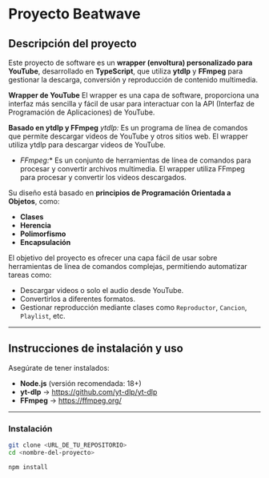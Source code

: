 # Proyecto Beatwave

##  Descripción del proyecto

Este proyecto de software es un **wrapper (envoltura) personalizado para YouTube**, desarrollado en **TypeScript**, que utiliza **ytdlp** y **FFmpeg** para gestionar la descarga, conversión y reproducción de contenido multimedia.

**Wrapper de YouTube**
El wrapper es una capa de software, proporciona una interfaz más sencilla y fácil de usar para interactuar con la API (Interfaz de Programación de Aplicaciones) de YouTube.

**Basado en ytdlp y FFmpeg**
*_ytdlp:_* Es un programa de línea de comandos que permite descargar videos de YouTube y otros sitios web. El wrapper utiliza ytdlp para descargar videos de YouTube.
* _FFmpeg:_* Es un conjunto de herramientas de línea de comandos para procesar y convertir archivos multimedia. El wrapper utiliza FFmpeg para procesar y convertir los videos descargados.

Su diseño está basado en **principios de Programación Orientada a Objetos**, como:

- **Clases**
- **Herencia**
- **Polimorfismo**
- **Encapsulación**

El objetivo del proyecto es ofrecer una capa fácil de usar sobre herramientas de línea de comandos complejas, permitiendo automatizar tareas como:

- Descargar videos o solo el audio desde YouTube.
- Convertirlos a diferentes formatos.
- Gestionar reproducción mediante clases como `Reproductor`, `Cancion`, `Playlist`, etc.

---

## Instrucciones de instalación y uso

Asegúrate de tener instalados:

- **Node.js** (versión recomendada: 18+)
- **yt-dlp** → https://github.com/yt-dlp/yt-dlp
- **FFmpeg** → https://ffmpeg.org/

---

### Instalación

```bash
git clone <URL_DE_TU_REPOSITORIO>
cd <nombre-del-proyecto>

npm install

